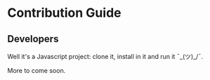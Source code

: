# Contribution Guide
## Developers

Well it's a Javascript project: clone it, install in it and run it ¯\_(ツ)_/¯.

More to come soon.